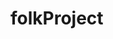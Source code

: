# folkProject

<p align="center">
  <img src="https://github.com/glec1n/folkProject/raw/main/static/images/Logotip_primer.jpg" alt=""/>
</p>
